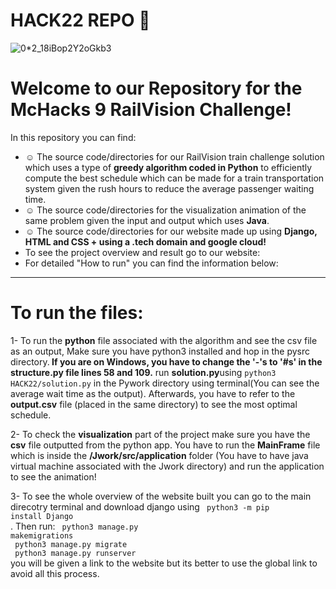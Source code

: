 # HACK22 REPO 👀
![0*2_18iBop2Y2oGkb3](https://user-images.githubusercontent.com/77243080/150665531-50a30b7e-d9c5-42d8-9d96-45e086c16ccb.png)
# Welcome to our Repository for the McHacks 9 RailVision Challenge!<br>
In this repository you can find:<br>
- ☺️ The source code/directories for our RailVision train challenge solution which uses a type of <b>greedy algorithm coded in Python</b> to efficiently compute the best schedule which can be made for a train transportation system given the rush hours to reduce the average passenger waiting time.
- ☺️ The source code/directories for the visualization animation of the same problem given the input and output which uses <b>Java</b>.
- ☺️ The source code/directories for our website made up using <b>Django, HTML and CSS + using a .tech domain and google cloud! </b>
- To see the project overview and result go to our website: 
- For detailed "How to run" you can find the information below:
---
# To run the files:
1- To run the <b>python</b> file associated with the algorithm and see the csv file as an output, Make sure you have python3 installed
and hop in the pysrc directory.<b> If you are on Windows, you have to change the '-'s to '#s' in the structure.py file lines 58 and 109.</b> run <b>solution.py</b>using <code>python3 HACK22/solution.py</code> in the Pywork directory using terminal(You can see the average wait time as the output). 
Afterwards, you have to refer to the <b>output.csv</b> file (placed in the same directory) to see the most optimal schedule.

2- To check the <b>visualization</b> part of the project make sure you have the <b>csv</b> file outputted from the python app. You have to run the 
<b>MainFrame</b> file which is inside the <b>/Jwork/src/application</b> folder (You have to have java virtual machine associated with the Jwork directory) and run the application to see the animation!

3- To see the whole overview of the website built you can go to the main direcotry terminal and download django using <code> python3 -m pip install Django </code><br>.
Then run: <code> python3 manage.py makemigrations </code> <br> <code> python3 manage.py migrate </code><br> <code> python3 manage.py runserver </code><br> you will be given a link to the website but its better to use the global link to avoid all this process. 
